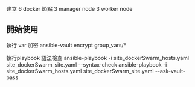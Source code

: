 建立 6 docker 節點
3 manager node
3 worker node

## 開始使用
執行 var 加密
ansible-vault encrypt group_vars/*

執行playbook 語法檢查
ansible-playbook -i site_dockerSwarm_hosts.yaml site_dockerSwarm_site.yaml --syntax-check
ansible-playbook -i site_dockerSwarm_hosts.yaml site_dockerSwarm_site.yaml --ask-vault-pass


